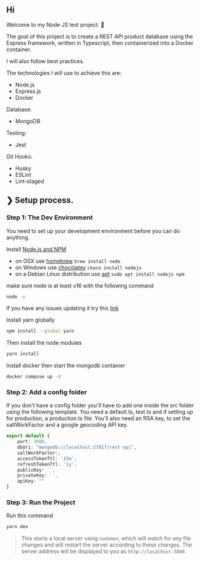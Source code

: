 ## Hi

Welcome to my Node JS test project. 👏

The goal of this project is to create a REST API product database using the Express framework, written in Typescript, then containerized into a Docker container.

I will also follow best practices.

The technologies I will use to achieve this are:
- Node.js
- Express.js
- Docker

Database:
- MongoDB

Testing:
- Jest

Git Hooks:
- Husky
- ESLint
- Lint-staged

## ❯ Setup process.

### Step 1: The Dev Environment

You need to set up your development environment before you can do anything.

Install [Node.js and NPM](https://nodejs.org/en/download/)

- on OSX use [homebrew](http://brew.sh) `brew install node`
- on Windows use [chocolatey](https://chocolatey.org/) `choco install nodejs`
- on a Debian Linux distribution use [apt](https://ubuntu.com/server/docs/package-management) `sudo apt install nodejs npm`

make sure node is at least v16 with the following command

```bash
node -v
```

If you have any issues updating it try this [link](https://github.com/nodesource/distributions/issues/1157)

Install yarn globally

```bash
npm install --global yarn
```

Then install the node modules

```bash
yarn install
```

Install docker then start the mongodb container

```bash
docker compose up -d
```

### Step 2: Add a config folder

If you don't have a config folder you'll have to add one inside the src folder using the following template. You need a default.ts, test.ts and if setting up for production, a production.ts file. You'll also need an RSA key, to set the saltWorkFactor and a google geocoding API key.

```ts
export default {
    port: 3000,
    dbUri: "mongodb://localhost:27017/rest-api",
    saltWorkFactor:,
    accessTokenTtl: '15m',
    refreshTokenTtl: '1y',
    publicKey: ``,
    privateKey: ``,
    apiKey: ""
}
```

### Step 3: Run the Project

Run this command

```bash
yarn dev
```

> This starts a local server using `nodemon`, which will watch for any file changes and will restart the server according to these changes.
> The server address will be displayed to you as `http://localhost:3000`.
